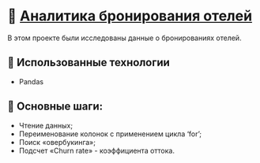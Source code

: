 # 🏬 [Аналитика бронирования отелей](https://github.com/ElenaAnalyst/data-analysis-homeworks/blob/main/HW1_basic_python/2_lesson/2_lesson_HW.ipynb)
В этом проекте были исследованы данные о бронированиях отелей.

## 🔧 Использованные технологии  
- Pandas   

## 📌 Основные шаги:  
- Чтение данных;
- Переименование колонок с применением цикла ‘for’;
- Поиск «овербукинга»;
- Подсчет «Churn rate» - коэффициента оттока.
